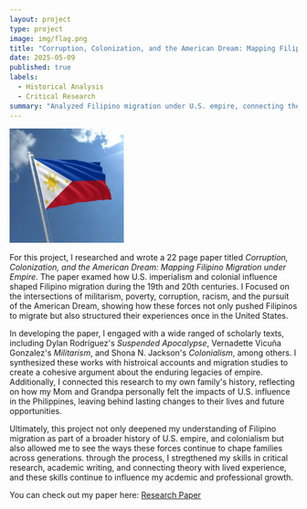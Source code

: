 ```yaml
---
layout: project
type: project
image: img/flag.png
title: "Corruption, Colonization, and the American Dream: Mapping Filipino Migration under Empire"
date: 2025-05-09
published: true
labels:
  - Historical Analysis
  - Critical Research
summary: "Analyzed Filipino migration under U.S. empire, connecting themes of colonialism, militarism, poverty, racism, and the American Dream with personal family history."
---
```

<div class="text-center p-4">
  <img width="200px" src="../img/flag.png" class="img-thumbnail" >
</div>


For this project, I researched and wrote a 22 page paper titled _Corruption, Colonization, and the American Dream: Mapping Filipino Migration under Empire_. The paper examed how U.S. imperialism and colonial influence shaped Filipino migration during the 19th and 20th centuries. I Focused on the intersections of militarism, poverty, corruption, racism, and the pursuit of the American Dream, showing how these forces not only pushed Filipinos to migrate but also structured their experiences once in the United States.

In developing the paper, I engaged with a wide ranged of scholarly texts, including Dylan Rodríguez's _Suspended Apocalypse_, Vernadette Vicuña Gonzalez's _Militarism_, and Shona N. Jackson's _Colonialism_, among others. I synthesized these works with histroical accounts and migration studies to create a cohesive argument about the enduring legacies of empire. Additionally, I connected this research to my own family's history, reflecting on how my Mom and Grandpa personally felt the impacts of U.S. influence in the Philippines, leaving behind lasting changes to their lives and future opportunities.

Ultimately, this project not only deepened my understanding of Filipino migration as part of a broader history of U.S. empire, and colonialism but also allowed me to see the ways these forces continue to chape families across generations. through the process, I stregthened my skills in critical research, academic writing, and connecting theory with lived experience, and these skills continue to influence my acdemic and professional growth.

You can check out my paper here: <a href="https://github.com/EthanGarcia28/Corruption-Colonization-and-the-American-Dream-Mapping-Filipino-Migration-under-Empire"><i class="large github icon "></i>Research Paper</a>

